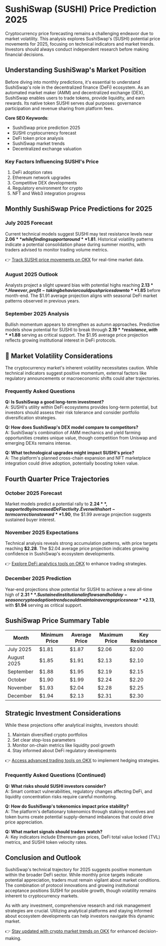 # SushiSwap (SUSHI) Price Prediction 2025

Cryptocurrency price forecasting remains a challenging endeavor due to market volatility. This analysis explores SushiSwap's (SUSHI) potential price movements for 2025, focusing on technical indicators and market trends. Investors should always conduct independent research before making financial decisions.

## Understanding SushiSwap's Market Position

Before diving into monthly predictions, it's essential to understand SushiSwap's role in the decentralized finance (DeFi) ecosystem. As an automated market maker (AMM) and decentralized exchange (DEX), SushiSwap enables users to trade tokens, provide liquidity, and earn rewards. Its native token SUSHI serves dual purposes: governance participation and revenue sharing from platform fees.

**Core SEO Keywords**:  
- SushiSwap price prediction 2025  
- SUSHI cryptocurrency forecast  
- DeFi token price analysis  
- SushiSwap market trends  
- Decentralized exchange valuation  

### Key Factors Influencing SUSHI's Price
1. DeFi adoption rates  
2. Ethereum network upgrades  
3. Competitive DEX developments  
4. Regulatory environment for crypto  
5. NFT and Web3 integration progress  

## Monthly SushiSwap Price Predictions for 2025

### July 2025 Forecast
Current technical models suggest SUSHI may test resistance levels near **$2.06** while finding support around **$1.81**. Historical volatility patterns indicate a potential consolidation phase during summer months, with traders advised to monitor trading volume metrics.

👉 [Track SUSHI price movements on OKX](https://bit.ly/okx-bonus) for real-time market data.

### August 2025 Outlook
Analysts project a slight upward bias with potential highs reaching **$2.13**. However, profit-taking behavior could push prices down to **$1.85** before month-end. The $1.91 average projection aligns with seasonal DeFi market patterns observed in previous years.

### September 2025 Analysis
Bullish momentum appears to strengthen as autumn approaches. Predictive models show potential for SUSHI to break through **$2.19** resistance, with **$1.88** serving as critical support. The $1.95 average price projection reflects growing institutional interest in DeFi protocols.

## 📌 Market Volatility Considerations

The cryptocurrency market's inherent volatility necessitates caution. While technical indicators suggest positive momentum, external factors like regulatory announcements or macroeconomic shifts could alter trajectories.

### Frequently Asked Questions

**Q: Is SushiSwap a good long-term investment?**  
A: SUSHI's utility within DeFi ecosystems provides long-term potential, but investors should assess their risk tolerance and consider portfolio diversification strategies.

**Q: How does SushiSwap's DEX model compare to competitors?**  
A: SushiSwap's combination of AMM mechanics and yield farming opportunities creates unique value, though competition from Uniswap and emerging DEXs remains intense.

**Q: What technological upgrades might impact SUSHI's price?**  
A: The platform's planned cross-chain expansion and NFT marketplace integration could drive adoption, potentially boosting token value.

## Fourth Quarter Price Trajectories

### October 2025 Forecast
Market models predict a potential rally to **$2.24**, supported by increased DeFi activity. Even with short-term corrections toward **$1.90**, the $1.99 average projection suggests sustained buyer interest.

### November 2025 Expectations
Technical analysis reveals strong accumulation patterns, with price targets reaching **$2.28**. The $2.04 average price projection indicates growing confidence in SushiSwap's ecosystem developments.

👉 [Explore DeFi analytics tools on OKX](https://bit.ly/okx-bonus) to enhance trading strategies.

### December 2025 Prediction
Year-end projections show potential for SUSHI to achieve a new all-time high of **$2.31**. Sustained institutional inflows and holiday-season crypto adoption trends could maintain average prices near **$2.13**, with **$1.94** serving as critical support.

## SushiSwap Price Summary Table

| Month       | Minimum Price | Average Price | Maximum Price | Key Resistance |
|-------------|---------------|---------------|---------------|----------------|
| July 2025   | $1.81         | $1.87         | $2.06         | $2.00          |
| August 2025 | $1.85         | $1.91         | $2.13         | $2.10          |
| September   | $1.88         | $1.95         | $2.19         | $2.15          |
| October     | $1.90         | $1.99         | $2.24         | $2.20          |
| November    | $1.93         | $2.04         | $2.28         | $2.25          |
| December    | $1.94         | $2.13         | $2.31         | $2.30          |

## Strategic Investment Considerations

While these projections offer analytical insights, investors should:
1. Maintain diversified crypto portfolios
2. Set clear stop-loss parameters
3. Monitor on-chain metrics like liquidity pool growth
4. Stay informed about DeFi regulatory developments

👉 [Access advanced trading tools on OKX](https://bit.ly/okx-bonus) to implement hedging strategies.

### Frequently Asked Questions (Continued)

**Q: What risks should SUSHI investors consider?**  
A: Smart contract vulnerabilities, regulatory changes affecting DeFi, and liquidity concentration risks require careful monitoring.

**Q: How do SushiSwap's tokenomics impact price stability?**  
A: The platform's deflationary tokenomics through staking incentives and token burns create potential supply-demand imbalances that could drive price appreciation.

**Q: What market signals should traders watch?**  
A: Key indicators include Ethereum gas prices, DeFi total value locked (TVL) metrics, and SUSHI token velocity rates.

## Conclusion and Outlook

SushiSwap's technical trajectory for 2025 suggests positive momentum within the broader DeFi sector. While monthly price targets indicate potential appreciation, traders must remain vigilant about market conditions. The combination of protocol innovations and growing institutional acceptance positions SUSHI for possible growth, though volatility remains inherent to cryptocurrency markets.

As with any investment, comprehensive research and risk management strategies are crucial. Utilizing analytical platforms and staying informed about ecosystem developments can help investors navigate this dynamic market.

👉 [Stay updated with crypto market trends on OKX](https://bit.ly/okx-bonus) for enhanced decision-making.